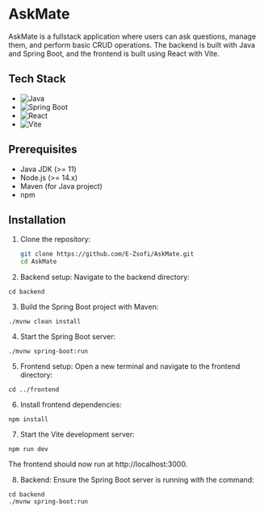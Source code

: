 # AskMate

AskMate is a fullstack application where users can ask questions, manage them, and perform basic CRUD operations. The backend is built with Java and Spring Boot, and the frontend is built using React with Vite.

## Tech Stack

- ![Java](https://img.shields.io/badge/Java-ED8B00?style=for-the-badge&logo=java&logoColor=white)
- ![Spring Boot](https://img.shields.io/badge/Spring_Boot-6DB33F?style=for-the-badge&logo=spring-boot&logoColor=white)
- ![React](https://img.shields.io/badge/React-20232A?style=for-the-badge&logo=react&logoColor=61DAFB)
- ![Vite](https://img.shields.io/badge/Vite-646CFF?style=for-the-badge&logo=vite&logoColor=white)

## Prerequisites

- Java JDK (>= 11)
- Node.js (>= 14.x)
- Maven (for Java project)
- npm

## Installation

1. Clone the repository:
   ```bash
   git clone https://github.com/E-Zsofi/AskMate.git
   cd AskMate
2. Backend setup:
Navigate to the backend directory:
  ```
  cd backend
```
3. Build the Spring Boot project with Maven:
```
./mvnw clean install
```
4. Start the Spring Boot server:
```
./mvnw spring-boot:run
```
5. Frontend setup:
Open a new terminal and navigate to the frontend directory:
```
cd ../frontend
```
6. Install frontend dependencies:
```
npm install
```
7. Start the Vite development server:
 ```
npm run dev
```
The frontend should now run at http://localhost:3000.

8. Backend: Ensure the Spring Boot server is running with the command:
```
cd backend
./mvnw spring-boot:run
```
